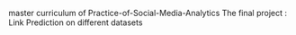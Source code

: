 master curriculum of Practice-of-Social-Media-Analytics
The final project : Link Prediction on different datasets
